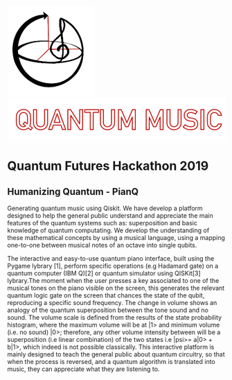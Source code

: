 ![Image of Logo](logo.png) ![Image of Logo](qmusic.png)
# Quantum Futures Hackathon 2019
## Humanizing Quantum - PianQ

Generating quantum music using Qiskit. 
We have develop a platform designed to help the general public understand and appreciate the main features of the quantum systems such as: superposition and basic knowledge of quantum computating. We develop the understanding of these mathematical concepts by using a musical language, using a mapping one-to-one between musical notes of an octave into single qubits.

The interactive and easy-to-use quantum piano interface, built using the Pygame lybrary [1], perform specific operations (e.g Hadamard gate) on a quantum computer (IBM Q)[2] or quantum simulator using QISKit[3] lybrary.The moment when the user presses a key associated to one of the musical tones on the piano visible on the screen, this generates the relevant quantum logic gate on the screen that chances the state of the qubit, reproducing a specific sound frequency.
The change in volume shows an analogy of the quantum superposition between the tone sound and no sound. The volume scale  is defined from the results of the state probability histogram, where the maximum volume will be at |1> and minimum volume (i.e. no sound) |0>; therefore, any other volume intensity between will be a superposition (i.e linear combination) of the two states i.e |psi>= a|0> + b|1>, which indeed is not possible classically. 
This interactive platform is mainly designed to teach the general public about quantum circuitry, so that when the process is reversed, and a quantum algorithm is translated into music, they can appreciate what they are listening to. 
